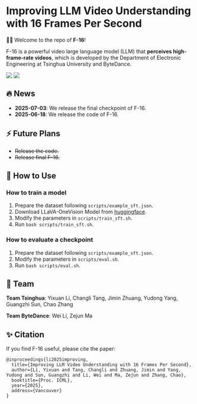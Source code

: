 # Improving LLM Video Understanding with 16 Frames Per Second

🚀🚀 Welcome to the repo of **F-16**!

F-16 is a powerful video large language model (LLM) that **perceives high-frame-rate videos**, which is developed by the Department of Electronic Engineering at Tsinghua University and ByteDance. 

<div style='display:flex; gap: 0.25rem; '>
<a href='https://arxiv.org/abs/2503.13956'><img src='https://img.shields.io/badge/F_16_paper-PDF-green'></a><a href='[https://arxiv.org/abs/2503.13956](https://huggingface.co/tsinghua-ee/F-16)'><img src='https://img.shields.io/badge/F_16-checkpoint-yellow'></a>
</div>

## 🔥 News

- **2025-07-03**: We release the final checkpoint of F-16. 
- **2025-06-18**: We release the code of F-16.

## ⚡️ Future Plans

- ~~Release the code.~~
- ~~Release final F-16.~~

## 🌈 How to Use

### How to train a model

1. Prepare the dataset following `scripts/example_sft.json`.
2. Download LLaVA-OneVision Model from [huggingface](https://huggingface.co/lmms-lab/llava-onevision-qwen2-7b-ov).
3. Modify the parameters in `scripts/train_sft.sh`.
4. Run `bash scripts/train_sft.sh`.

### How to evaluate a checkpoint

1. Prepare the dataset following `scripts/example_sft.json`.
2. Modify the parameters in `scripts/eval.sh`.
3. Run `bash scripts/eval.sh`.

## 👀 Team

**Team Tsinghua**: Yixuan Li, Changli Tang, Jimin Zhuang, Yudong Yang, Guangzhi Sun, Chao Zhang

**Team ByteDance**: Wei Li, Zejun Ma

## ✨ Citation
If you find F-16 useful, please cite the paper:

```
@inproceedings{li2025improving,
  title={Improving LLM Video Understanding with 16 Frames Per Second},
  author={Li, Yixuan and Tang, Changli and Zhuang, Jimin and Yang, Yudong and Sun, Guangzhi and Li, Wei and Ma, Zejun and Zhang, Chao},
  booktitle={Proc. ICML},
  year={2025}, 
  address={Vancouver}
}
```

